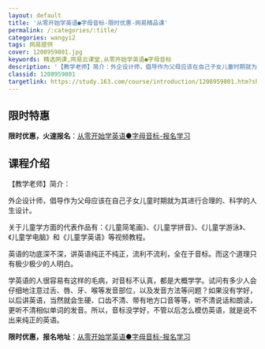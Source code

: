 ```yaml
---
layout: default
title: '从零开始学英语●字母音标-限时优惠-网易精品课'
permalink: /:categories/:title/
categories: wangyi2
tags: 网易提供
cover: 1208959801.jpg
keywords: 精选网课,网易云课堂,从零开始学英语●字母音标
description: '【教学老师】简介：外企设计师，倡导作为父母应该在自己子女儿童时期就为其进行合理的、科学的人生设计。关于儿童学方面的代表作'
classid: 1208959801
targetlink: https://study.163.com/course/introduction/1208959801.htm?share=1&shareId=1025206652&utm_campaign=share&utm_medium=iphoneShare&utm_source=&utm_u=1025206652
---
```


## 限时特惠

**限时优惠，火速报名**：[从零开始学英语●字母音标-报名学习](https://study.163.com/course/introduction/1208959801.htm?share=1&shareId=1025206652&utm_campaign=share&utm_medium=iphoneShare&utm_source=&utm_u=1025206652)

## 课程介绍

【教学老师】简介：

外企设计师，倡导作为父母应该在自己子女儿童时期就为其进行合理的、科学的人生设计。

关于儿童学方面的代表作品有：《儿童简笔画》、《儿童学拼音》、《儿童学游泳》、《儿童学电脑》和《儿童学英语》等视频教程。

英语的功底深不深，讲英语纯正不纯正，流利不流利，全在于音标。而这个道理只有极少极少的人明白。

学英语的人很容易有这样的毛病，对音标不认真，都是大概学学。试问有多少人会仔细地注意过舌、唇、牙、喉等发音部位，以及发音方法等问题？如果没有学好，以后讲英语，当然就会生硬、口齿不清、带有地方口音等等，听不清说话和朗读，更听不清相似单词的发音。所以，音标没学好，不管以后怎么模仿英语，就是说不出来纯正的英语。

**限时优惠，报名地址**：[从零开始学英语●字母音标-报名学习](https://study.163.com/course/introduction/1208959801.htm?share=1&shareId=1025206652&utm_campaign=share&utm_medium=iphoneShare&utm_source=&utm_u=1025206652)

